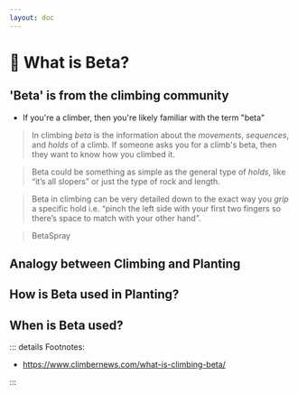 ```yaml
---
layout: doc
---
```


<script setup>
import JoinKlimbeta from './Join_Klimbeta_Plantbeta.vue'
</script>  




# 💬 What is Beta?

## 'Beta' is from the climbing community

- If you're a climber, then you're likely familiar with the term "beta"

> In climbing *beta* is the information about the *movements*, *sequences*, and *holds* of a climb. If someone asks you for a climb's beta, then they want to know how you climbed it. 

> Beta could be something as simple as the general type of *holds*, like “it’s all slopers” or just the type of rock and length.

> Beta in climbing can be very detailed down to the exact way you *grip* a specific hold i.e. “pinch the left side with your first two fingers so there’s space to match with your other hand”.

> BetaSpray




## Analogy between Climbing and Planting
  
<JoinKlimbeta />


## How is Beta used in Planting?

## When is Beta used?




::: details Footnotes:

- https://www.climbernews.com/what-is-climbing-beta/

:::